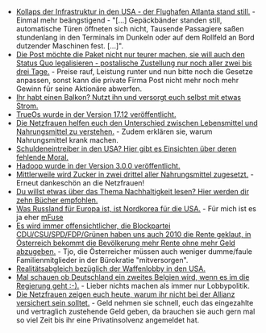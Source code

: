 * [Kollaps der Infrastruktur in den USA - der Flughafen Atlanta stand still.](https://www.heise.de/newsticker/meldung/Chaos-im-Flugverkehr-nach-Stromausfall-am-Flughafen-Atlanta-3920212.html) - Einmal mehr beängstigend - "[...] Gepäckbänder standen still, automatische Türen öffneten sich nicht, Tausende Passagiere saßen stundenlang in den Terminals im Dunkeln oder auf dem Rollfeld an Bord dutzender Maschinen fest. [...]".
* [Die Post möchte die Paket nicht nur teurer machen, sie will auch den Status Quo legalisieren - postalische Zustellung nur noch aller zwei bis drei Tage.](https://www.heise.de/newsticker/meldung/Post-in-einer-digitalisierten-Gesellschaft-Wenn-der-Postmann-seltener-klingelt-3920203.html) - Preise rauf, Leistung runter und nun bitte noch die Gesetze anpassen, sonst kann die private Firma Post nicht mehr noch mehr Gewinn für seine Aktionäre abwerfen.
* [Ihr habt einen Balkon? Nutzt ihn und versorgt euch selbst mit etwas Strom.](http://www.sonnenseite.com/de/energie/balkonkraftwerke-buergerrecht-statt-grauzone.html)
* [TrueOs wurde in der Version 17.12 veröffentlicht.](https://www.pro-linux.de/news/1/25444/trueos-1712-freigegeben.html)
* [Die Netzfrauen helfen euch den Unterschied zwischen Lebensmittel und Nahrungsmittel zu verstehen.](https://netzfrauen.org/2017/12/18/zusatzstoffe/) - Zudem erklären sie, warum Nahrungsmittel krank machen.
* [Schuldeneintreiber in den USA? Hier gibt es Einsichten über deren fehlende Moral.](https://blog.fefe.de/?ts=a4c97372)
* [Hadoop wurde in der Version 3.0.0 veröffentlicht.](https://www.pro-linux.de/news/1/25447/apache-hadoop-300-ver%C3%B6ffentlicht.html)
* [Mittlerweile wird Zucker in zwei drittel aller Nahrungsmittel zugesetzt.](https://netzfrauen.org/2017/12/18/sugar/) - Erneut dankeschön an die Netzfrauen!
* [Du willst etwas über das Thema Nachhaltigkeit lesen? Hier werden dir zehn Bücher empfohlen.](https://www.careelite.de/nachhaltigkeit-buecher/)
* [Was Russland für Europa ist, ist Nordkorea für die USA.](https://www.heise.de/newsticker/meldung/WannaCry-US-Regierung-beschuldigt-Nordkorea-3921444.html) - Für mich ist es ja eher [mFuse](https://duckduckgo.com/?q=%22mfuse+ist+schuld%22&ia=web)
* [Es wird immer offensichtlicher, die Blockpartei CDU/CSU/SPD/FDP/Grünen haben uns auch 2010 die Rente geklaut, in Österreich bekommt die Bevölkerung mehr Rente ohne mehr Geld abzugeben.](https://www.heise.de/tp/features/Warum-bekommen-Oesterreicher-fast-60-Prozent-mehr-Rente-3921398.html) - Tjo, die Österreicher müssen auch weniger dumme/faule Familienmitglieder in der Bürokratie "mitversorgen".
* [Realitätsabgleich bezüglich der Waffenlobby in den USA.](https://netzfrauen.org/2017/12/19/momsdemandaction/)
* [Mal schauen ob Deutschland ein zweites Belgien wird, wenn es im die Regierung geht :-).](http://www.neopresse.com/satire/wenn-niemand-regiert/) - Lieber nichts machen als immer nur Lobbypolitik.
* [Die Netzfrauen zeigen euch heute, warum ihr nicht bei der Allianz versichert sein solltet.](https://netzfrauen.org/2017/12/19/allianz/) - Geld nehmen sie schnell, euch das eingezahlte und vertraglich zustehende Geld geben, da brauchen sie auch gern mal so viel Zeit bis ihr eine Privatinsolvenz angemeldet hat.
